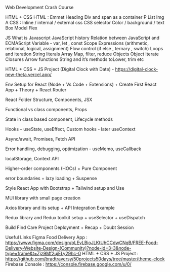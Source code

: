 Web Development Crash Course

HTML + CSS
HTML : 
  Emmet
  Heading
  Div and span as a container
  P
  List
  Img
  A
CSS : 
  Inline / internal / external css
  CSS selector
  Color / background / text
  Box Model
  Flex

JS
What is Javascript
JavaScript history
Relation between JavaScript and ECMAScript
Variable - var, let , const
Scope
Expressions (arithmetic, relational, logical, assignment)
Flow control (if else , ternary , switch)
Loops and iteration
String literals
Array
Map, filter, reduce
Objects
Object Iterate
Closures
Arrow functions
String and it’s methods toLower, trim etc

HTML + CSS + JS Project (Digital Clock with Date) - https://digital-clock-new-theta.vercel.app/

Env Setup for React (Node + Vs Code + Extensions) + Create First React App + Theory + React Router

React Folder Structure, Components, JSX

Functional vs class components, Props

State in class based component, Lifecycle methods

Hooks – useState, useEffect, Custom hooks  - later useContext

Async/await, Promises, Fetch API

Error handling, debugging, optimization - useMemo, useCallback

localStorage, Context API

Higher-order components (HOCs)  + Pure Component

error boundaries + lazy loading + Suspense

Style React App with Bootstrap + Tailwind setup and Use

MUI library with small page creation

Axios library and its setup + API Integration Example

Redux library and Redux toolkit setup + useSelector + useDispatch

Build Find Care Project
Deployment + Recap + Doubt Session


Useful Links
Figma Food Delivery App : https://www.figma.com/design/oLEvLBioJLKtUhCCdwCNqB/FREE-Food-Delivery-Website-Design-(Community)?node-id=3-3&node-type=frame&t=Zjz9Mf2ujELy29hc-0
HTML + CSS + JS Project : https://github.com/bradtraversy/50projects50days/tree/master/theme-clock
Firebase Console : https://console.firebase.google.com/u/0/



